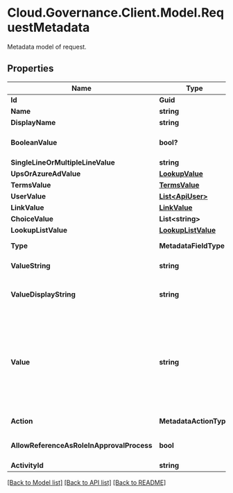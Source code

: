 # Cloud.Governance.Client.Model.RequestMetadata
Metadata model of request.
## Properties

Name | Type | Description | Notes
------------ | ------------- | ------------- | -------------
**Id** | **Guid** | Id of metadata. | [optional] 
**Name** | **string** | Name of metadata. | [optional] 
**DisplayName** | **string** |  | [optional] 
**BooleanValue** | **bool?** | Value of Yes/No metadata. | [optional] [default to false]
**SingleLineOrMultipleLineValue** | **string** | Value of Single/Multiple line of text metadata. | [optional] 
**UpsOrAzureAdValue** | [**LookupValue**](LookupValue.md) | Value of User Profile or Azure AD metadata. | [optional] 
**TermsValue** | [**TermsValue**](TermsValue.md) | Value of Managed metadata metadata. | [optional] 
**UserValue** | [**List&lt;ApiUser&gt;**](ApiUser.md) | Value of Person or Group metadata. | [optional] 
**LinkValue** | [**LinkValue**](LinkValue.md) | Value of Hyperlink metadata. | [optional] 
**ChoiceValue** | **List&lt;string&gt;** | Value of Choice metadata. | [optional] 
**LookupListValue** | [**LookupListValue**](LookupListValue.md) | Value of Lookup to SharePoint library/list metadata. | [optional] 
**Type** | **MetadataFieldType** | Type of metadata. | [optional] [readonly] 
**ValueString** | **string** | Display value of metadata. | [optional] [readonly] 
**ValueDisplayString** | **string** | Display value of metadata for show in the page.             The customer maybe depend the valueString to do something, so we need a new property for show in the page             GAO-43948 | [optional] 
**Value** | **string** | Value of metadata, you can set this value for all metadata types when calling API             Examples:             Yes/No metadata: \&quot;True\&quot;             User Profile or Azure AD metadata: \&quot;user1@example.com\&quot;             Managed metadata metadata: \&quot;term1;term2\&quot;             Person or Group metadata: \&quot;user1@example.com;user2@example.com\&quot;             Hyperlink metadata: \&quot;linktitle;linkaddress\&quot;             Lookup to SharePoint library/list metadata: \&quot;value\&quot;             Choice metadata: \&quot;choice1;choice2\&quot; | [optional] 
**Action** | **MetadataActionType** | Action of metadata, used in change workspace metadata service. | [optional] 
**AllowReferenceAsRoleInApprovalProcess** | **bool** | Whether the metadata is allowed to be referenced as a variable role that can be selected in an approval process. | [optional] [default to false]
**ActivityId** | **string** |  | [optional] 

[[Back to Model list]](../README.md#documentation-for-models) [[Back to API list]](../README.md#documentation-for-api-endpoints) [[Back to README]](../README.md)

